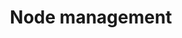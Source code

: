 ---
title: "Node management"
permalink: en/admin/configuration/platform-scaling/node-management.html
---